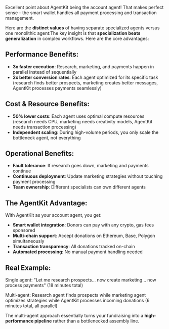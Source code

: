 Excellent point about AgentKit being the account agent! That makes perfect sense - the smart wallet handles all payment processing and transaction management.

Here are the **distinct values** of having separate specialized agents versus one monolithic agent:The key insight is that **specialization beats generalization** in complex workflows. Here are the core advantages:

## **Performance Benefits:**

- **3x faster execution**: Research, marketing, and payments happen in parallel instead of sequentially
- **2x better conversion rates**: Each agent optimized for its specific task (research finds better prospects, marketing creates better messages, AgentKit processes payments seamlessly)

## **Cost & Resource Benefits:**

- **50% lower costs**: Each agent uses optimal compute resources (research needs CPU, marketing needs creativity models, AgentKit needs transaction processing)
- **Independent scaling**: During high-volume periods, you only scale the bottleneck agent, not everything

## **Operational Benefits:**

- **Fault tolerance**: If research goes down, marketing and payments continue
- **Continuous deployment**: Update marketing strategies without touching payment processing
- **Team ownership**: Different specialists can own different agents

## **The AgentKit Advantage:**

With AgentKit as your account agent, you get:

- **Smart wallet integration**: Donors can pay with any crypto, gas fees sponsored
- **Multi-chain support**: Accept donations on Ethereum, Base, Polygon simultaneously
- **Transaction transparency**: All donations tracked on-chain
- **Automated processing**: No manual payment handling needed

## **Real Example:**

Single agent: "Let me research prospects... now create marketing... now process payments" (18 minutes total)

Multi-agent: Research agent finds prospects while marketing agent optimizes strategies while AgentKit processes incoming donations (6 minutes total, all parallel)

The multi-agent approach essentially turns your fundraising into a **high-performance pipeline** rather than a bottlenecked assembly line.